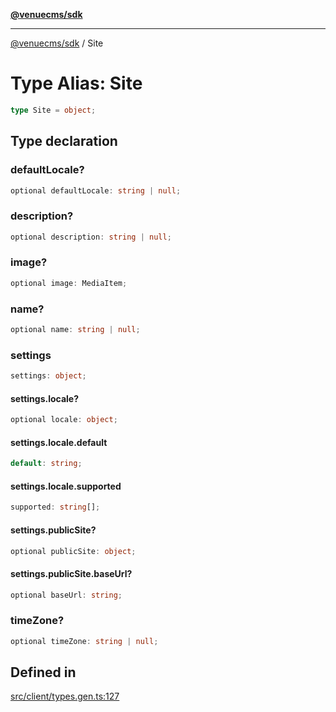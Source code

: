 [**@venuecms/sdk**](../Index.md)

***

[@venuecms/sdk](../Index.md) / Site

# Type Alias: Site

```ts
type Site = object;
```

## Type declaration

### defaultLocale?

```ts
optional defaultLocale: string | null;
```

### description?

```ts
optional description: string | null;
```

### image?

```ts
optional image: MediaItem;
```

### name?

```ts
optional name: string | null;
```

### settings

```ts
settings: object;
```

#### settings.locale?

```ts
optional locale: object;
```

#### settings.locale.default

```ts
default: string;
```

#### settings.locale.supported

```ts
supported: string[];
```

#### settings.publicSite?

```ts
optional publicSite: object;
```

#### settings.publicSite.baseUrl?

```ts
optional baseUrl: string;
```

### timeZone?

```ts
optional timeZone: string | null;
```

## Defined in

[src/client/types.gen.ts:127](https://github.com/venuecms/sdk/blob/b5a1c75896c488e0559678cc7e28425c90f79b9e/src/client/types.gen.ts#L127)
